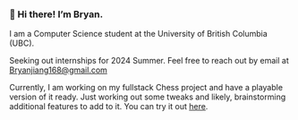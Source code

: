 ### 👋 Hi there! I’m Bryan. 

I am a Computer Science student at the University of British Columbia (UBC).

Seeking out internships for 2024 Summer. Feel free to reach out by email at <Bryanjiang168@gmail.com>

Currently, I am working on my fullstack Chess project and have a playable version of it ready. Just working out some tweaks and likely, brainstorming 
 additional features to add to it. You can try it out [here](https://chess-c486876bf51a.herokuapp.com/).
